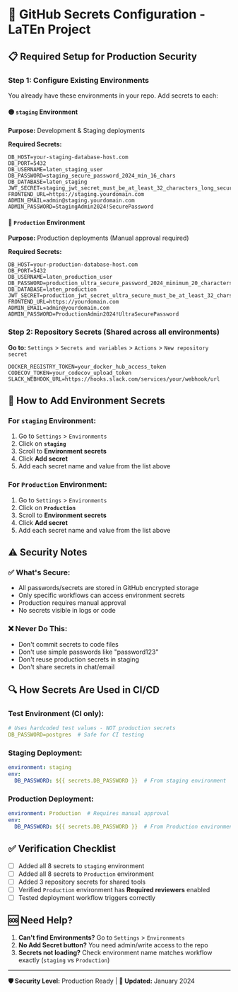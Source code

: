 # 🔐 GitHub Secrets Configuration - LaTEn Project

## 📋 Required Setup for Production Security

### Step 1: Configure Existing Environments

You already have these environments in your repo. Add secrets to each:

#### 🟡 `staging` Environment
**Purpose:** Development & Staging deployments

**Required Secrets:**
```
DB_HOST=your-staging-database-host.com
DB_PORT=5432
DB_USERNAME=laten_staging_user
DB_PASSWORD=staging_secure_password_2024_min_16_chars
DB_DATABASE=laten_staging
JWT_SECRET=staging_jwt_secret_must_be_at_least_32_characters_long_secure
FRONTEND_URL=https://staging.yourdomain.com
ADMIN_EMAIL=admin@staging.yourdomain.com
ADMIN_PASSWORD=StagingAdmin2024!SecurePassword
```

#### 🔴 `Production` Environment  
**Purpose:** Production deployments (Manual approval required)

**Required Secrets:**
```
DB_HOST=your-production-database-host.com
DB_PORT=5432
DB_USERNAME=laten_production_user
DB_PASSWORD=production_ultra_secure_password_2024_minimum_20_characters
DB_DATABASE=laten_production
JWT_SECRET=production_jwt_secret_ultra_secure_must_be_at_least_32_chars_long
FRONTEND_URL=https://yourdomain.com
ADMIN_EMAIL=admin@yourdomain.com
ADMIN_PASSWORD=ProductionAdmin2024!UltraSecurePassword
```

### Step 2: Repository Secrets (Shared across all environments)

**Go to:** `Settings` > `Secrets and variables` > `Actions` > `New repository secret`

```
DOCKER_REGISTRY_TOKEN=your_docker_hub_access_token
CODECOV_TOKEN=your_codecov_upload_token
SLACK_WEBHOOK_URL=https://hooks.slack.com/services/your/webhook/url
```

## 🚀 How to Add Environment Secrets

### For `staging` Environment:
1. Go to `Settings` > `Environments` 
2. Click on **`staging`**
3. Scroll to **Environment secrets**
4. Click **Add secret**
5. Add each secret name and value from the list above

### For `Production` Environment:
1. Go to `Settings` > `Environments`
2. Click on **`Production`** 
3. Scroll to **Environment secrets**
4. Click **Add secret**
5. Add each secret name and value from the list above

## ⚠️ Security Notes

### ✅ What's Secure:
- All passwords/secrets are stored in GitHub encrypted storage
- Only specific workflows can access environment secrets
- Production requires manual approval
- No secrets visible in logs or code

### ❌ Never Do This:
- Don't commit secrets to code files
- Don't use simple passwords like "password123"
- Don't reuse production secrets in staging
- Don't share secrets in chat/email

## 🔍 How Secrets Are Used in CI/CD

### Test Environment (CI only):
```yaml
# Uses hardcoded test values - NOT production secrets
DB_PASSWORD=postgres  # Safe for CI testing
```

### Staging Deployment:
```yaml
environment: staging
env:
  DB_PASSWORD: ${{ secrets.DB_PASSWORD }}  # From staging environment
```

### Production Deployment:
```yaml
environment: Production  # Requires manual approval
env:
  DB_PASSWORD: ${{ secrets.DB_PASSWORD }}  # From Production environment
```

## ✅ Verification Checklist

- [ ] Added all 8 secrets to `staging` environment
- [ ] Added all 8 secrets to `Production` environment  
- [ ] Added 3 repository secrets for shared tools
- [ ] Verified `Production` environment has **Required reviewers** enabled
- [ ] Tested deployment workflow triggers correctly

## 🆘 Need Help?

1. **Can't find Environments?** Go to `Settings` > `Environments`
2. **No Add Secret button?** You need admin/write access to the repo
3. **Secrets not loading?** Check environment name matches workflow exactly (`staging` vs `Production`)

---
**🛡️ Security Level:** Production Ready | **📅 Updated:** January 2024
